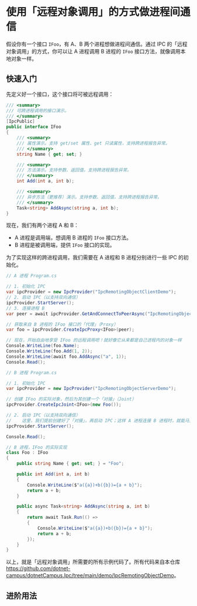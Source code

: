 # 使用「远程对象调用」的方式做进程间通信

假设你有一个接口 `IFoo`，有 A、B 两个进程想做进程间通信。通过 IPC 的「远程对象调用」的方式，你可以让 A 进程调用 B 进程的 `IFoo` 接口方法，就像调用本地对象一样。

## 快速入门

先定义好一个接口，这个接口将可被远程调用：

```csharp
/// <summary>
/// 可跨进程调用的接口演示。
/// </summary>
[IpcPublic]
public interface IFoo
{
    /// <summary>
    /// 属性演示。支持 get/set 属性、get 只读属性，支持跨进程报告异常。
    /// </summary>
    string Name { get; set; }

    /// <summary>
    /// 方法演示。支持参数、返回值，支持跨进程报告异常。
    /// </summary>
    int Add(int a, int b);

    /// <summary>
    /// 异步方法（更推荐）演示。支持参数、返回值，支持跨进程报告异常。
    /// </summary>
    Task<string> AddAsync(string a, int b);
}
```

现在，我们有两个进程 A 和 B：

- A 进程是调用端，想调用 B 进程的 `IFoo` 接口方法。
- B 进程是被调用端，提供 `IFoo` 接口的实现。

为了实现这样的跨进程调用，我们需要在 A 进程和 B 进程分别进行一些 IPC 的初始化。

```csharp
// A 进程 Program.cs

// 1. 初始化 IPC
var ipcProvider = new IpcProvider("IpcRemotingObjectClientDemo");
// 2. 启动 IPC（以支持双向通信）
ipcProvider.StartServer();
// 3. 连接进程 B
var peer = await ipcProvider.GetAndConnectToPeerAsync("IpcRemotingObjectServerDemo");

// 获取来自 B 进程的 IFoo 接口的「代理」（Proxy）
var foo = ipcProvider.CreateIpcProxy<IFoo>(peer);

// 现在，开始自由地享受 IFoo 的远程调用吧！就好像它从来都是自己进程内的对象一样
Console.WriteLine(foo.Name);
Console.WriteLine(foo.Add(1, 2));
Console.WriteLine(await foo.AddAsync("a", 1));
Console.Read();
```

```csharp
// B 进程 Program.cs

// 1. 初始化 IPC
var ipcProvider = new IpcProvider("IpcRemotingObjectServerDemo");

// 创建 IFoo 的实际对象，然后为其创建一个「对接」（Joint）
ipcProvider.CreateIpcJoint<IFoo>(new Foo());

// 2. 启动 IPC（以支持双向通信）
//    这里，我们提前创建好了「对接」，再启动 IPC；这样 A 进程连接 B 进程时，就能马上使用 IFoo 了
ipcProvider.StartServer();

Console.Read();
```

```csharp
// B 进程，IFoo 的实际实现
class Foo : IFoo
{
    public string Name { get; set; } = "Foo";

    public int Add(int a, int b)
    {
        Console.WriteLine($"a({a})+b({b})={a + b}");
        return a + b;
    }

    public async Task<string> AddAsync(string a, int b)
    {
        return await Task.Run(() =>
        {
            Console.WriteLine($"a({a})+b({b})={a + b}");
            return a + b;
        });
    }
}
```

以上，就是「远程对象调用」所需要的所有示例代码了。所有代码来自本仓库 <https://github.com/dotnet-campus/dotnetCampus.Ipc/tree/main/demo/IpcRemotingObjectDemo>。

## 进阶用法

